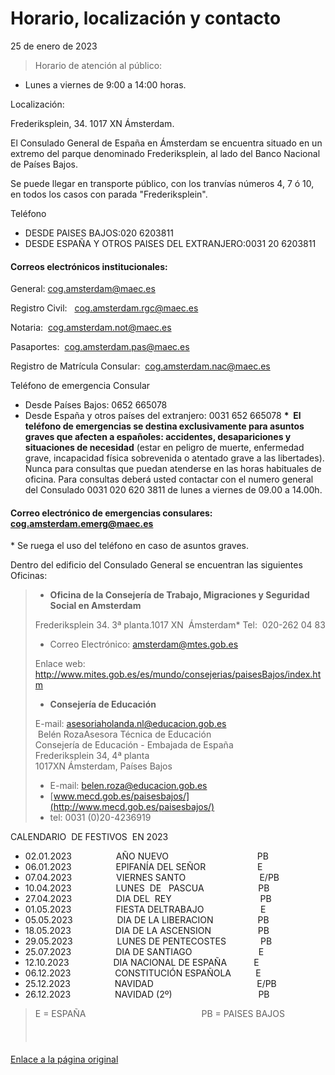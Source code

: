   Horario, localización y contacto
================================

   25 de enero de 2023    
>   
> 


> Horario de atención al público​:

* Lunes a viernes de 9:00 a 14:00 horas.

Localización​​:  


Frederiksplein, 34. 1017 XN Ámsterdam. 

El Consulado General de España en Ámsterdam se encuentra situado en un extremo del parque denominado Frederiksplein, al lado del Banco Nacional de Países Bajos.   


Se puede llegar en transporte público, con los tranvías números 4, 7 ó 10, en todos los casos con parada "Frederiksplein". 

Teléfono​  


* ​DESDE PAISES BAJOS:020 6203811
* ​DESDE ESPAÑA Y OTROS PAISES DEL EXTRANJERO:0031 20 6203811

#### Correos electrónicos institucionales:

  
General: [cog.amsterdam@maec.es](mailto:cog.amsterdam@maec.es)   


Registro Civil:   [cog.amsterdam.rgc@maec.es](mailto:cog.amsterdam@maec.es)  


Notaria:  [cog.amsterdam.not@maec.es](mailto:cog.amsterdam@maec.es)  


Pasaportes:  [cog.amsterdam.pas@maec.es](mailto:cog.amsterdam@maec.es)  


Registro de Matrícula Consular:  [cog.amsterdam.nac@maec.es](mailto:cog.amsterdam@maec.es)​  


  
Teléfono de emergencia Consular​  


* Desde Países Bajos: 0652 665078
* Desde España y otros países del extranjero: 0031 652 665078
**\*  El teléfono de emergencias se destina exclusivamente para asuntos graves que afecten a españoles: accidentes, desapariciones y situaciones de necesidad** (estar en peligro de muerte, enfermedad grave, incapacidad física sobrevenida o atentado grave a las libertades). Nunca para consultas que puedan atenderse en las horas habituales de oficina. Para consultas deberá usted contactar con el numero general del Consulado 0031 020 620 3811 de lunes a viernes de 09.00 a 14.00h.  
  
#### Correo electrónico de emergencias consulares: ​[cog.amsterdam.emerg@maec.es](mailto:cog.amsterdam.emerg@maec.es)

​\* Se ruega el uso del teléfono en caso de asuntos graves.  


Dentro del edificio del Consulado General se encuentran las siguientes Oficinas:  



> * **Oficina de la Consejería de Trabajo, Migraciones y Seguridad Social en Amsterdam​**
> 
> Frederiksplein 34. 3ª planta.1017 XN  Ámsterdam* Tel:  020-262 04 83
> * Correo Electrónico: amsterdam@mtes.gob.es
> 
>   
> ​Enlace web: ​<http://www.mites.gob.es/es/mundo/consejerias/paisesBajos/index.htm>  
> * **Consejería de Educación**
> 
> E-mail: [asesoriaholanda.nl@educacion.gob.es](mailto:asesoriaholanda.nl@educacion.gob.es)   
>  Belén RozaAsesora Técnica de Educación  
> Consejería de Educación - Embajada de España   
> Frederiksplein 34, 4ª planta  
> 1017XN Ámsterdam, Países Bajos                          
> * E-mail: [belen.roza@educacion.gob.es](mailto:belen.roza@educacion.gob.es)
> * [www.mecd.gob.es/paisesbajos/](http://www.mecd.gob.es/paisesbajos/)
> * tel: 0031 (0)20-4236919
> 

​CALENDARIO  DE FESTIVOS  EN 2023  
* 02.01.2023                  AÑO NUEVO                                    PB
* 06.01.2023                  EPIFANÍA DEL SEÑOR                     E
* 07.04.2023                  VIERNES SANTO                              E/PB
* 10.04.2023                  LUNES  DE   PASCUA                      PB
* 27.04.2023                  DIA DEL  REY                                    PB
* 01.05.2023                  FIESTA DELTRABAJO                       E
* 05.05.2023                  DIA DE LA LIBERACION                  PB
* 18.05.2023                  DIA DE LA ASCENSION                   PB
* 29.05.2023                  LUNES DE PENTECOSTES              PB
* 25.07.2023                  DIA DE SANTIAGO                           E
* 12.10.2023                  DIA NACIONAL DE ESPAÑA           E
* 06.12.2023                  CONSTITUCIÓN ESPAÑOLA          E
* 25.12.2023                  NAVIDAD                                          E/PB
* 26.12.2023                  NAVIDAD (2º)                                   PB


> E = ESPAÑA                                               PB = PAISES BAJOS​  
> 
> 
>   
> 
> 
> #### ​
> 
> 

   [Enlace a la página original](https://www.exteriores.gob.es/Consulados/amsterdam/es/Consulado/Paginas/Horario,-localizaci%c3%b3n-y-contacto.aspx)